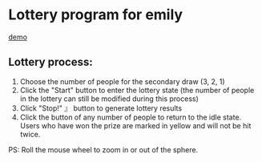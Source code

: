 # Lottery program for emily

[demo](https://icemanyandy.github.io/eggshellstickers.emily/)



## Lottery process:

1. Choose the number of people for the secondary draw (3, 2, 1)
2. Click the "Start" button to enter the lottery state (the number of people in the lottery can still be modified during this process)
3. Click "Stop!" 』 button to generate lottery results
4. Click the button of any number of people to return to the idle state. Users who have won the prize are marked in yellow and will not be hit twice.

PS: Roll the mouse wheel to zoom in or out of the sphere.
